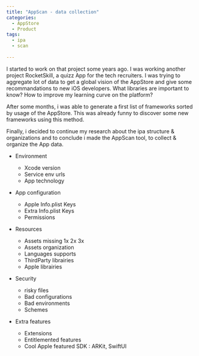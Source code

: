 ```yaml
---
title: "AppScan - data collection"
categories:
  - AppStore
  - Product
tags:
  - ipa
  - scan
  
---
```


I started to work on that project some years ago. I was working another project RocketSkill, a quizz App for the tech recruiters.
I was trying to aggregate lot of data to get a global vision of the AppStore and give some recommandations to new iOS developers. 
What libraries are important to know? How to improve my learning curve on the platform?
  
After some months, i was able to generate a first list of frameworks sorted by usage of the AppStore.
This was already funny to discover some new frameworks using this method.
  
Finally, i decided to continue my research about the ipa structure & organizations and to conclude i made the AppScan tool, to collect & organize the App data.

- Environment
  - Xcode version 
  - Service env urls 
  - App technology

- App configuration 
  - Apple Info.plist Keys   
  - Extra Info.plist Keys 
  - Permissions

- Resources
  - Assets missing 1x 2x 3x
  - Assets organization
  - Languages supports
  - ThirdParty librairies
  - Apple librairies

- Security 
  - risky files 
  - Bad configurations 
  - Bad environments
  - Schemes

- Extra features 
  - Extensions
  - Entitlemented features
  - Cool Apple featured SDK : ARKit, SwiftUI

